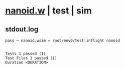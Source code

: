 # [nanoid.w](../../../../../../examples/tests/sdk_tests/util/nanoid.w) | test | sim

## stdout.log
```log
pass ─ nanoid.wsim » root/env0/test:inflight nanoid
 
 
Tests 1 passed (1)
Test Files 1 passed (1)
Duration <DURATION>
```

